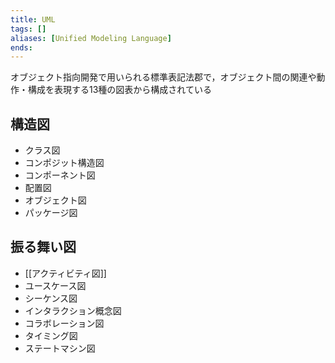 ```yaml
---
title: UML
tags: []
aliases: [Unified Modeling Language]
ends: 
---
```

オブジェクト指向開発で用いられる標準表記法郡で，オブジェクト間の関連や動作・構成を表現する13種の図表から構成されている

## 構造図
- クラス図
- コンポジット構造図
- コンポーネント図
- 配置図
- オブジェクト図
- パッケージ図
## 振る舞い図
- [[アクティビティ図]] 
- ユースケース図
- シーケンス図
- インタラクション概念図
- コラボレーション図
- タイミング図
- ステートマシン図